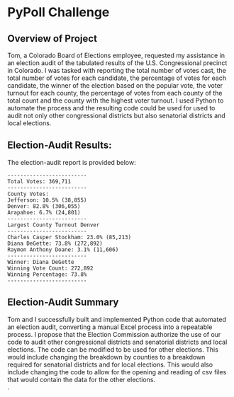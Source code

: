 # PyPoll Challenge

## Overview of Project

Tom, a Colorado Board of Elections employee, requested my assistance in an election audit of the 
tabulated results of the U.S. Congressional precinct in Colorado. I was tasked with reporting the total 
number of votes cast, the total number of votes for each candidate, the percentage of votes for each 
candidate, the winner of the election based on the popular vote, the voter turnout for each county, the 
percentage of votes from each county of the total count and the county with the highest voter turnout. I 
used Python to automate the process and the resulting code could be used for used to audit not only other 
congressional districts but also senatorial districts and local elections. </p>

## Election-Audit Results:
The election-audit report is provided below:

	-------------------------
	Total Votes: 369,711
	-------------------------
	County Votes:
	Jefferson: 10.5% (38,855)
	Denver: 82.8% (306,055)
	Arapahoe: 6.7% (24,801)
	-------------------------
	Largest County Turnout Denver
	-------------------------
	Charles Casper Stockham: 23.0% (85,213)
	Diana DeGette: 73.8% (272,892)
	Raymon Anthony Doane: 3.1% (11,606)
	-------------------------
	Winner: Diana DeGette
	Winning Vote Count: 272,892
	Winning Percentage: 73.8%
	-------------------------

## Election-Audit Summary
Tom and I successfully built and implemented Python code that automated an election audit, converting 
a manual Excel process into a repeatable process. I propose that the Election Commission authorize the 
use of our code to audit other congressional districts and senatorial districts and local elections. The 
code can be modified to be used for other elections. This would include changing the breakdown by 
counties to a breakdown required for senatorial districts and for local elections. This would also include 
changing the code to allow for the opening and reading of csv files that would contain the data for the 
other elections.   
.</p>

